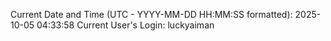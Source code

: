 Current Date and Time (UTC - YYYY-MM-DD HH:MM:SS formatted): 2025-10-05 04:33:58
Current User's Login: luckyaiman
